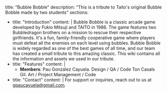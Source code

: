 title: "Bubble Bobble"
description: "This is a tribute to Taito's original Bubble Bobble made by two students"
sections:
  - title: "Introduction"
    content: |
    Bubble Bobble is a classic arcade game developed by Fukio Mitsuji and TAITO in 1986. The game features two Bubbledragon brothers on a mission to rescue their respective girlfriends. It's a fun, family-friendly cooperative game where players must defeat all the enemies on each level using bubbles. Bubble Bobble is widely regarded as one of the best games of all time, and our team has created a small tribute to this amazing classic. This wiki contains all the information and assets we used in our tribute.
  - title: "Features"
    content: |
      - **Members**: Pau González Cayuela. Design / QA / Code
                             Ton Casals Gil. Art / Project Management / Code
  - title: "Contact"
    content: |
      For support or inquiries, reach out to us at [gpaucayuela@gmail.com](mailto:gpaucayuela@gmail.com).
